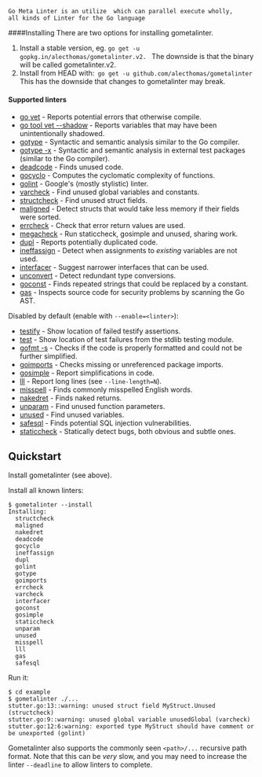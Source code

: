     Go Meta Linter is an utilize  which can parallel execute wholly, 
    all kinds of Linter for the Go language

####Installing
There are two options for installing gometalinter.

1. Install a stable version, eg.  `go get -u gopkg.in/alecthomas/gometalinter.v2. `
 The downside is that the binary will be called gometalinter.v2.
1. Install from HEAD with:` go get -u github.com/alecthomas/gometalinter`
       This has the downside that changes to gometalinter may break.
      
#### Supported linters

- [go vet](https://golang.org/cmd/vet/) - Reports potential errors that otherwise compile.
- [go tool vet --shadow](https://golang.org/cmd/vet/#hdr-Shadowed_variables) - Reports variables that may have been unintentionally shadowed.
- [gotype](https://golang.org/x/tools/cmd/gotype) - Syntactic and semantic analysis similar to the Go compiler.
- [gotype -x](https://golang.org/x/tools/cmd/gotype) - Syntactic and semantic analysis in external test packages (similar to the Go compiler).
- [deadcode](https://github.com/tsenart/deadcode) - Finds unused code.
- [gocyclo](https://github.com/alecthomas/gocyclo) - Computes the cyclomatic complexity of functions.
- [golint](https://github.com/golang/lint) - Google's (mostly stylistic) linter.
- [varcheck](https://github.com/opennota/check) - Find unused global variables and constants.
- [structcheck](https://github.com/opennota/check) - Find unused struct fields.
- [maligned](https://github.com/mdempsky/maligned) -  Detect structs that would take less memory if their fields were
 sorted.
- [errcheck](https://github.com/kisielk/errcheck) - Check that error return values are used.
- [megacheck](https://github.com/dominikh/go-tools/tree/master/cmd/megacheck) - Run staticcheck, gosimple and unused,
 sharing work.
- [dupl](https://github.com/mibk/dupl) - Reports potentially duplicated code.
- [ineffassign](https://github.com/gordonklaus/ineffassign/blob/master/list) - Detect when assignments to *existing* 
variables are not used.
- [interfacer](https://github.com/mvdan/interfacer) - Suggest narrower interfaces that can be used.
- [unconvert](https://github.com/mdempsky/unconvert) - Detect redundant type conversions.
- [goconst](https://github.com/jgautheron/goconst) - Finds repeated strings that could be replaced by a constant.
- [gas](https://github.com/GoASTScanner/gas) - Inspects source code for security problems by scanning the Go AST.

Disabled by default (enable with `--enable=<linter>`):

- [testify](https://github.com/stretchr/testify) - Show location of failed testify assertions.
- [test](http://golang.org/pkg/testing/) - Show location of test failures from the stdlib testing module.
- [gofmt -s](https://golang.org/cmd/gofmt/) - Checks if the code is properly formatted and could not be further simplified.
- [goimports](https://godoc.org/golang.org/x/tools/cmd/goimports) - Checks missing or unreferenced package imports.
- [gosimple](https://github.com/dominikh/go-tools/tree/master/cmd/gosimple) - Report simplifications in code.
- [lll](https://github.com/walle/lll) - Report long lines (see `--line-length=N`).
- [misspell](https://github.com/client9/misspell) - Finds commonly misspelled English words.
- [nakedret](https://github.com/alexkohler/nakedret) - Finds naked returns.
- [unparam](https://github.com/mvdan/unparam) - Find unused function parameters.
- [unused](https://github.com/dominikh/go-tools/tree/master/cmd/unused) - Find unused variables.
- [safesql](https://github.com/stripe/safesql) - Finds potential SQL injection vulnerabilities.
- [staticcheck](https://github.com/dominikh/go-tools/tree/master/cmd/staticcheck) - Statically detect bugs, both obvious
 and subtle ones.
 
 ## Quickstart
 
 Install gometalinter (see above).
 
 Install all known linters:
 
 ```
 $ gometalinter --install
 Installing:
   structcheck
   maligned
   nakedret
   deadcode
   gocyclo
   ineffassign
   dupl
   golint
   gotype
   goimports
   errcheck
   varcheck
   interfacer
   goconst
   gosimple
   staticcheck
   unparam
   unused
   misspell
   lll
   gas
   safesql
 ```
 
 Run it:
 
 ```
 $ cd example
 $ gometalinter ./...
 stutter.go:13::warning: unused struct field MyStruct.Unused (structcheck)
 stutter.go:9::warning: unused global variable unusedGlobal (varcheck)
 stutter.go:12:6:warning: exported type MyStruct should have comment or be unexported (golint)
 ```
 
 
 Gometalinter also supports the commonly seen `<path>/...` recursive path
 format. Note that this can be *very* slow, and you may need to increase the linter `--deadline` to allow linters to complete.